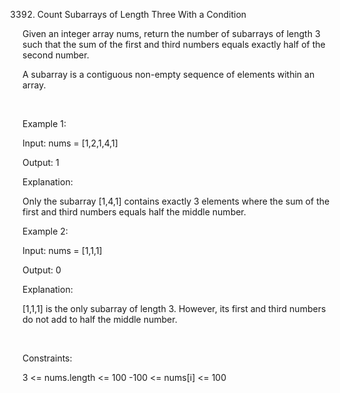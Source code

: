 3392. Count Subarrays of Length Three With a Condition

Given an integer array nums, return the number of subarrays of length 3 such that the sum of the first and third numbers equals exactly half of the second number.

A subarray is a contiguous non-empty sequence of elements within an array.

 

Example 1:

Input: nums = [1,2,1,4,1]

Output: 1

Explanation:

Only the subarray [1,4,1] contains exactly 3 elements where the sum of the first and third numbers equals half the middle number.

Example 2:

Input: nums = [1,1,1]

Output: 0

Explanation:

[1,1,1] is the only subarray of length 3. However, its first and third numbers do not add to half the middle number.

 

Constraints:

3 <= nums.length <= 100
-100 <= nums[i] <= 100